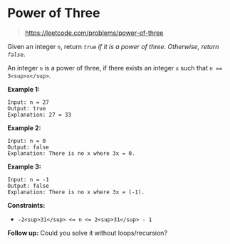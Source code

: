 # Power of Three
> <https://leetcode.com/problems/power-of-three>

Given an integer `n`, return *`true` if it is a power of three. Otherwise, return `false`*.

An integer `n` is a power of three, if there exists an integer `x` such that `n == 3<sup>x</sup>`.

**Example 1:**

```
Input: n = 27
Output: true
Explanation: 27 = 33

```

**Example 2:**

```
Input: n = 0
Output: false
Explanation: There is no x where 3x = 0.

```

**Example 3:**

```
Input: n = -1
Output: false
Explanation: There is no x where 3x = (-1).

```

**Constraints:**

* `-2<sup>31</sup> <= n <= 2<sup>31</sup> - 1`

**Follow up:** Could you solve it without loops/recursion?
